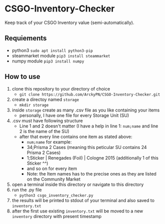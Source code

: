 # CSGO-Inventory-Checker

Keep track of your CSGO Inventory value (semi-automatically).

## Requiements

- python3 `sudo apt install python3-pip`
- steammarket module `pip3 install steammarket`
- numpy module `pip3 install numpy`
	
## How to use

1. clone this repository to your directory of choice
	- `git clone https://github.com/ArckyPN/CSGO-Inventory-Checker.git`
2. create a directoy named `storage`
	- `mkdir storage`
3. inside `storage` create as many .csv file as you like containing your items
	- personally, I have one file for every Storage Unit (SU)
4. .csv must have following structure
	- Line 1 and 2 doesn't matter (I have a help in line 1: `num;name` and line 2 is the name of the SU)
	- after that every line contains one item as stated above:
		- `num;name` for example:
		- 34;Prisma 2 Cases (meaning this peticular SU contains 24 Prisma 2 Cases)
		- 1;Sticker | Renegades (Foil) | Cologne 2015 (additionally 1 of this Sticker ^^)
		- and so on for every item
		- Note: the Item names has to the precise ones as they are listed on the Community Market
5. open a terminal inside this directory or navigate to this directory
6. run the .py file
	- `python3 csgo_inventory_checker.py`
7. the results will be printed to stdout of your terminal and also saved to `inventory.txt`
8. after the first use existing `inventory.txt` will be moved to a new `inventory` directory with present timestamp